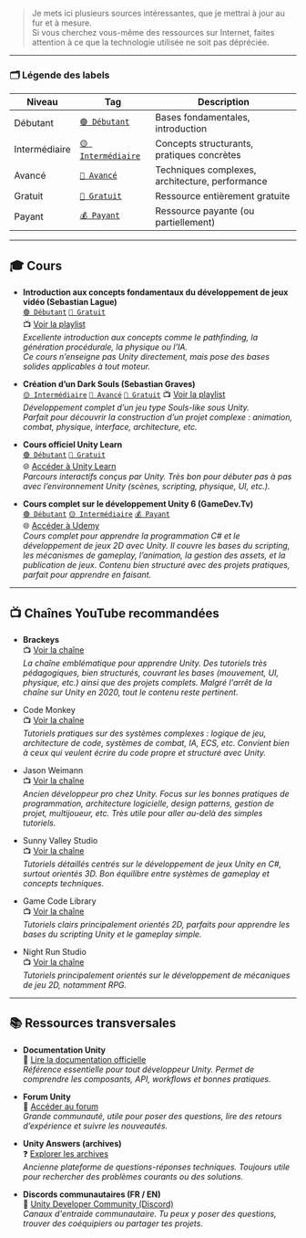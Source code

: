 > Je mets ici plusieurs sources intéressantes, que je mettrai à jour au fur et à mesure.  
> Si vous cherchez vous-même des ressources sur Internet, faites attention à ce que la technologie utilisée ne soit pas dépréciée.

---

### 🗂️ Légende des labels

| Niveau         | Tag                       | Description                                   |
|----------------|---------------------------|-----------------------------------------------|
| Débutant       | [`🟢 Débutant`](#)         | Bases fondamentales, introduction             |
| Intermédiaire  | [`🟡 Intermédiaire`](#)     | Concepts structurants, pratiques concrètes    |
| Avancé         | [`🔴 Avancé`](#)           | Techniques complexes, architecture, performance |
| Gratuit        | [`💸 Gratuit`](#)          | Ressource entièrement gratuite                |
| Payant         | [`💰 Payant`](#)           | Ressource payante (ou partiellement)          |

---

## 🎓 Cours

- **Introduction aux concepts fondamentaux du développement de jeux vidéo (Sebastian Lague)**  
  [`🟢 Débutant`](#) [`💸 Gratuit`](#)  
  📺 [Voir la playlist](https://www.youtube.com/playlist?list=PLFt_AvWsXl0fnA91TcmkRyhhixX9CO3Lw)  
  *Excellente introduction aux concepts comme le pathfinding, la génération procédurale, la physique ou l’IA.  
  Ce cours n’enseigne pas Unity directement, mais pose des bases solides applicables à tout moteur.*

- **Création d’un Dark Souls (Sebastian Graves)**  
  [`🟡 Intermédiaire`](#) [`🔴 Avancé`](#) [`💸 Gratuit`](#)
  📺 [Voir la playlist](https://www.youtube.com/playlist?list=PLD_vBJjpCwJtrHIW1SS5_BNRk6KZJZ7_d)  
  *Développement complet d’un jeu type Souls-like sous Unity.  
  Parfait pour découvrir la construction d’un projet complexe : animation, combat, physique, interface, architecture, etc.*

- **Cours officiel Unity Learn**  
  [`🟢 Débutant`](#) [`💸 Gratuit`](#)  
  🌐 [Accéder à Unity Learn](https://learn.unity.com/)  
  *Parcours interactifs conçus par Unity. Très bon pour débuter pas à pas avec l’environnement Unity (scènes, scripting, physique, UI, etc.).*

- **Cours complet sur le développement Unity 6 (GameDev.Tv)**  
  [`🟢 Débutant`](#) [`🟡 Intermédiaire`](#) [`💰 Payant`](#)  
 🌐 [Accéder à Udemy](https://www.udemy.com/course/unitycourse2/?couponCode=KEEPLEARNING)  
*Cours complet pour apprendre la programmation C# et le développement de jeux 2D avec Unity.
Il couvre les bases du scripting, les mécanismes de gameplay, l’animation, la gestion des assets, et la publication de jeux.
Contenu bien structuré avec des projets pratiques, parfait pour apprendre en faisant.*

---

## 📺 Chaînes YouTube recommandées

- **Brackeys**  
  📺 [Voir la chaîne](https://www.youtube.com/@Brackeys)  
  *La chaîne emblématique pour apprendre Unity. Des tutoriels très pédagogiques, bien structurés, couvrant les bases (mouvement, UI, physique, etc.) ainsi que des projets complets. Malgré l'arrêt de la chaîne sur Unity en 2020, tout le contenu reste pertinent.*

- Code Monkey  
  📺 [Voir la chaîne](https://www.youtube.com/@CodeMonkeyUnity)  
  *Tutoriels pratiques sur des systèmes complexes : logique de jeu, architecture de code, systèmes de combat, IA, ECS, etc. Convient bien à ceux qui veulent écrire du code propre et structuré avec Unity.*

- Jason Weimann  
  📺 [Voir la chaîne](https://www.youtube.com/c/Unity3dCollege/videos)  
  *Ancien développeur pro chez Unity. Focus sur les bonnes pratiques de programmation, architecture logicielle, design patterns, gestion de projet, multijoueur, etc. Très utile pour aller au-delà des simples tutoriels.*

- Sunny Valley Studio  
  📺 [Voir la chaîne](https://www.youtube.com/@SunnyValleyStudio)  
  *Tutoriels détaillés centrés sur le développement de jeux Unity en C#, surtout orientés 3D. Bon équilibre entre systèmes de gameplay et concepts techniques.*

- Game Code Library  
  📺 [Voir la chaîne](https://www.youtube.com/@GameCodeLibrary)  
  *Tutoriels clairs principalement orientés 2D, parfaits pour apprendre les bases du scripting Unity et le gameplay simple.*

- Night Run Studio  
  📺 [Voir la chaîne](https://www.youtube.com/@NightRunStudio/videos)  
  *Tutoriels principalement orientés sur le développement de mécaniques de jeu 2D, notamment RPG.*

---

## 📚 Ressources transversales

- **Documentation Unity**  
  📘 [Lire la documentation officielle](https://docs.unity3d.com/Manual/index.html)  
  *Référence essentielle pour tout développeur Unity. Permet de comprendre les composants, API, workflows et bonnes pratiques.*

- **Forum Unity**  
  💬 [Accéder au forum](https://forum.unity.com/)  
  *Grande communauté, utile pour poser des questions, lire des retours d’expérience et suivre les nouveautés.*

- **Unity Answers (archives)**  
  ❓ [Explorer les archives](https://answers.unity.com/)  
  *Ancienne plateforme de questions-réponses techniques. Toujours utile pour rechercher des problèmes courants ou des solutions.*

- **Discords communautaires (FR / EN)**  
  🔗 [Unity Developer Community (Discord)](https://discord.gg/unity)  
  *Canaux d'entraide communautaire. Tu peux y poser des questions, trouver des coéquipiers ou partager tes projets.*
